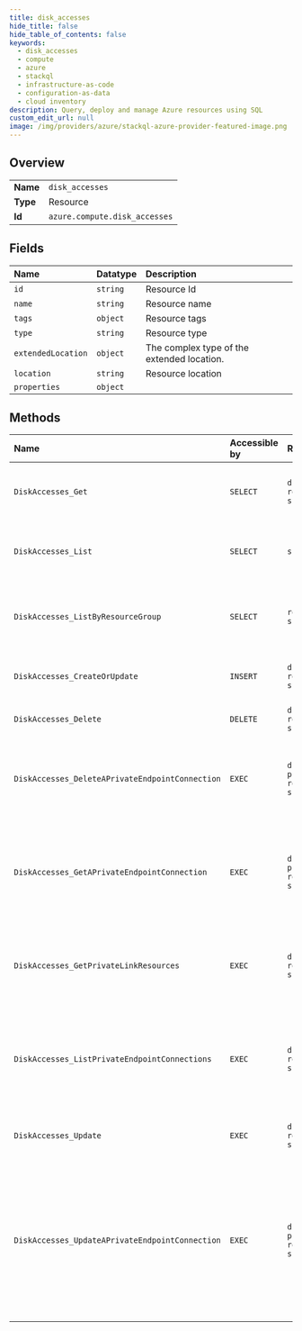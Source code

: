 ```yaml
---
title: disk_accesses
hide_title: false
hide_table_of_contents: false
keywords:
  - disk_accesses
  - compute
  - azure    
  - stackql
  - infrastructure-as-code
  - configuration-as-data
  - cloud inventory
description: Query, deploy and manage Azure resources using SQL
custom_edit_url: null
image: /img/providers/azure/stackql-azure-provider-featured-image.png
---
```

  
    

## Overview
<table><tbody>
<tr><td><b>Name</b></td><td><code>disk_accesses</code></td></tr>
<tr><td><b>Type</b></td><td>Resource</td></tr>
<tr><td><b>Id</b></td><td><code>azure.compute.disk_accesses</code></td></tr>
</tbody></table>

## Fields
| Name | Datatype | Description |
|:-----|:---------|:------------|
| `id` | `string` | Resource Id |
| `name` | `string` | Resource name |
| `tags` | `object` | Resource tags |
| `type` | `string` | Resource type |
| `extendedLocation` | `object` | The complex type of the extended location. |
| `location` | `string` | Resource location |
| `properties` | `object` |  |
## Methods
| Name | Accessible by | Required Params | Description |
|:-----|:--------------|:----------------|:------------|
| `DiskAccesses_Get` | `SELECT` | `diskAccessName, resourceGroupName, subscriptionId` | Gets information about a disk access resource. |
| `DiskAccesses_List` | `SELECT` | `subscriptionId` | Lists all the disk access resources under a subscription. |
| `DiskAccesses_ListByResourceGroup` | `SELECT` | `resourceGroupName, subscriptionId` | Lists all the disk access resources under a resource group. |
| `DiskAccesses_CreateOrUpdate` | `INSERT` | `diskAccessName, resourceGroupName, subscriptionId` | Creates or updates a disk access resource |
| `DiskAccesses_Delete` | `DELETE` | `diskAccessName, resourceGroupName, subscriptionId` | Deletes a disk access resource. |
| `DiskAccesses_DeleteAPrivateEndpointConnection` | `EXEC` | `diskAccessName, privateEndpointConnectionName, resourceGroupName, subscriptionId` | Deletes a private endpoint connection under a disk access resource. |
| `DiskAccesses_GetAPrivateEndpointConnection` | `EXEC` | `diskAccessName, privateEndpointConnectionName, resourceGroupName, subscriptionId` | Gets information about a private endpoint connection under a disk access resource. |
| `DiskAccesses_GetPrivateLinkResources` | `EXEC` | `diskAccessName, resourceGroupName, subscriptionId` | Gets the private link resources possible under disk access resource |
| `DiskAccesses_ListPrivateEndpointConnections` | `EXEC` | `diskAccessName, resourceGroupName, subscriptionId` | List information about private endpoint connections under a disk access resource |
| `DiskAccesses_Update` | `EXEC` | `diskAccessName, resourceGroupName, subscriptionId` | Updates (patches) a disk access resource. |
| `DiskAccesses_UpdateAPrivateEndpointConnection` | `EXEC` | `diskAccessName, privateEndpointConnectionName, resourceGroupName, subscriptionId` | Approve or reject a private endpoint connection under disk access resource, this can't be used to create a new private endpoint connection. |
